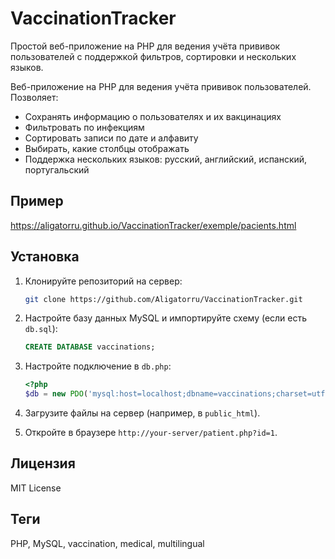 # VaccinationTracker
Простой веб-приложение на PHP для ведения учёта прививок пользователей с поддержкой фильтров, сортировки и нескольких языков.


Веб-приложение на PHP для ведения учёта прививок пользователей. Позволяет:

- Сохранять информацию о пользователях и их вакцинациях
- Фильтровать по инфекциям
- Сортировать записи по дате и алфавиту
- Выбирать, какие столбцы отображать
- Поддержка нескольких языков: русский, английский, испанский, португальский

## Пример
  https://aligatorru.github.io/VaccinationTracker/exemple/pacients.html

## Установка

1. Клонируйте репозиторий на сервер:
   ```bash
   git clone https://github.com/Aligatorru/VaccinationTracker.git
   ```

2. Настройте базу данных MySQL и импортируйте схему (если есть `db.sql`):

   ```sql
   CREATE DATABASE vaccinations;
   ```
3. Настройте подключение в `db.php`:

   ```php
   <?php
   $db = new PDO('mysql:host=localhost;dbname=vaccinations;charset=utf8', 'username', 'password');
   ```
4. Загрузите файлы на сервер (например, в `public_html`).
5. Откройте в браузере `http://your-server/patient.php?id=1`.

## Лицензия

MIT License

## Теги

PHP, MySQL, vaccination, medical, multilingual
